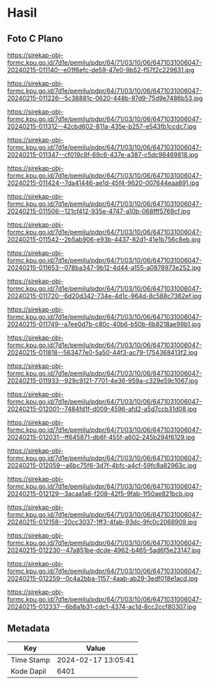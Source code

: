 # Hasil

## Foto C Plano

https://sirekap-obj-formc.kpu.go.id/7d1e/pemilu/pdpr/64/71/03/10/06/6471031006047-20240215-011140--e01f6efc-de59-47e0-9b52-f57f2c229631.jpg

https://sirekap-obj-formc.kpu.go.id/7d1e/pemilu/pdpr/64/71/03/10/06/6471031006047-20240215-011226--5c38881c-0620-448b-97d9-75d9e7486b53.jpg

https://sirekap-obj-formc.kpu.go.id/7d1e/pemilu/pdpr/64/71/03/10/06/6471031006047-20240215-011312--42cbd602-811a-435e-b257-e543fb1ccdc7.jpg

https://sirekap-obj-formc.kpu.go.id/7d1e/pemilu/pdpr/64/71/03/10/06/6471031006047-20240215-011347--cf019c8f-69c6-437e-a387-c5dc98469818.jpg

https://sirekap-obj-formc.kpu.go.id/7d1e/pemilu/pdpr/64/71/03/10/06/6471031006047-20240215-011424--7da41446-ae1d-45f4-9620-007644eaa891.jpg

https://sirekap-obj-formc.kpu.go.id/7d1e/pemilu/pdpr/64/71/03/10/06/6471031006047-20240215-011506--121cf412-935e-4747-a10b-068fff5769cf.jpg

https://sirekap-obj-formc.kpu.go.id/7d1e/pemilu/pdpr/64/71/03/10/06/6471031006047-20240215-011542--2b5ab906-e93b-4437-82d1-41e1b756c8eb.jpg

https://sirekap-obj-formc.kpu.go.id/7d1e/pemilu/pdpr/64/71/03/10/06/6471031006047-20240215-011653--078ba347-9b12-4d44-a155-a0878973e252.jpg

https://sirekap-obj-formc.kpu.go.id/7d1e/pemilu/pdpr/64/71/03/10/06/6471031006047-20240215-011720--6d20d342-734e-4d1c-964d-8c588c7362ef.jpg

https://sirekap-obj-formc.kpu.go.id/7d1e/pemilu/pdpr/64/71/03/10/06/6471031006047-20240215-011749--a7ee0d7b-c80c-40b6-b50b-6b8218ae99b1.jpg

https://sirekap-obj-formc.kpu.go.id/7d1e/pemilu/pdpr/64/71/03/10/06/6471031006047-20240215-011818--563477e0-5a50-44f3-ac79-1754368413f2.jpg

https://sirekap-obj-formc.kpu.go.id/7d1e/pemilu/pdpr/64/71/03/10/06/6471031006047-20240215-011933--929c9121-7701-4e36-959a-c329e59c1067.jpg

https://sirekap-obj-formc.kpu.go.id/7d1e/pemilu/pdpr/64/71/03/10/06/6471031006047-20240215-012001--7484fd1f-d009-4596-afd2-a5d7ccb31d08.jpg

https://sirekap-obj-formc.kpu.go.id/7d1e/pemilu/pdpr/64/71/03/10/06/6471031006047-20240215-012031--ff645871-db6f-455f-a602-245b294f6129.jpg

https://sirekap-obj-formc.kpu.go.id/7d1e/pemilu/pdpr/64/71/03/10/06/6471031006047-20240215-012059--a6bc75f6-3d7f-4bfc-a4cf-59fc8a82963c.jpg

https://sirekap-obj-formc.kpu.go.id/7d1e/pemilu/pdpr/64/71/03/10/06/6471031006047-20240215-012129--3acaa1a6-f208-42f5-9fab-1f50ae821bcb.jpg

https://sirekap-obj-formc.kpu.go.id/7d1e/pemilu/pdpr/64/71/03/10/06/6471031006047-20240215-012158--20cc3037-1ff3-4fab-93dc-9fc0c2068909.jpg

https://sirekap-obj-formc.kpu.go.id/7d1e/pemilu/pdpr/64/71/03/10/06/6471031006047-20240215-012230--47a851be-dcde-4962-b465-5ad6f5e23147.jpg

https://sirekap-obj-formc.kpu.go.id/7d1e/pemilu/pdpr/64/71/03/10/06/6471031006047-20240215-012259--0c4a2bba-1157-4aab-ab29-3edf018e1acd.jpg

https://sirekap-obj-formc.kpu.go.id/7d1e/pemilu/pdpr/64/71/03/10/06/6471031006047-20240215-012337--6b8a1b31-cdc1-4374-ac1d-8cc2ccf80307.jpg


## Metadata

| Key        | Value               |
| ---------- | ------------------- |
| Time Stamp | 2024-02-17 13:05:41 |
| Kode Dapil | 6401                |



